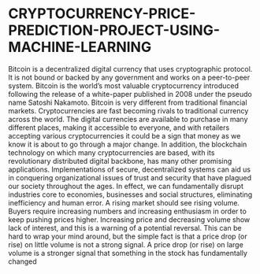 # CRYPTOCURRENCY-PRICE-PREDICTION-PROJECT-USING-MACHINE-LEARNING
Bitcoin is a decentralized digital currency that uses cryptographic protocol. It is not bound or backed  by any government and works on a peer-to-peer system. Bitcoin is the world’s most valuable  cryptocurrency introduced following the release of a white-paper published in 2008 under the pseudo name Satoshi Nakamoto. Bitcoin is very different from traditional financial markets. Cryptocurrencies are fast becoming rivals to traditional currency across the world. The digital  currencies are available to purchase in many different places, making it accessible to everyone, and  with retailers accepting various cryptocurrencies it could be a sign that money as we know it is about  to go through a major change. In addition, the blockchain technology on which many cryptocurrencies are based, with its  revolutionary distributed digital backbone, has many other promising applications. Implementations of secure, decentralized systems can aid us in conquering organizational issues of trust and security that  have plagued our society throughout the ages. In effect, we can fundamentally disrupt industries core to economies, businesses and social structures, eliminating inefficiency and human error. A rising market should see rising volume. Buyers require increasing numbers and increasing  enthusiasm in order to keep pushing prices higher. Increasing price and decreasing volume show lack of interest, and this is a warning of a potential reversal. This can be hard to wrap your mind around, but the simple fact is that a price drop (or rise) on little volume is not a strong signal. A price drop (or rise) on large volume is a stronger signal that something in the stock has fundamentally changed
